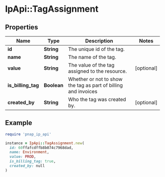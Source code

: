 # IpApi::TagAssignment

## Properties

| Name | Type | Description | Notes |
| ---- | ---- | ----------- | ----- |
| **id** | **String** | The unique id of the tag. |  |
| **name** | **String** | The name of the tag. |  |
| **value** | **String** | The value of the tag assigned to the resource. | [optional] |
| **is_billing_tag** | **Boolean** | Whether or not to show the tag as part of billing and invoices |  |
| **created_by** | **String** | Who the tag was created by. | [optional] |

## Example

```ruby
require 'pnap_ip_api'

instance = IpApi::TagAssignment.new(
  id: 60ffafcdffb8b074c7968dad,
  name: Environment,
  value: PROD,
  is_billing_tag: true,
  created_by: null
)
```

